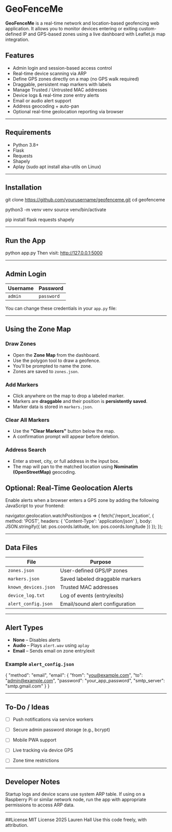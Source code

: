 # GeoFenceMe

**GeoFenceMe** is a real-time network and location-based geofencing web application. It allows you to
monitor devices entering or exiting custom-defined IP and GPS-based zones using a live dashboard with
Leaflet.js map integration.

## Features
- Admin login and session-based access control
- Real-time device scanning via ARP
- Define GPS zones directly on a map (no GPS walk required)
- Draggable, persistent map markers with labels
- Manage Trusted / Untrusted MAC addresses
- Device logs & real-time zone entry alerts
- Email or audio alert support
- Address geocoding + auto-pan
- Optional real-time geolocation reporting via browser

---

## Requirements
- Python 3.8+
- Flask
- Requests
- Shapely
- Aplay (sudo apt install alsa-utils on Linux)

---

## Installation
git clone https://github.com/yourusername/geofenceme.git
cd geofenceme

python3 -m venv venv
source venv/bin/activate

pip install flask requests shapely

---

## Run the App
python app.py
Then visit: http://127.0.0.1:5000

---

## Admin Login

| Username | Password |
|----------|----------|
| `admin`  | `password` |

You can change these credentials in your `app.py` file:

---

## Using the Zone Map

### Draw Zones
- Open the **Zone Map** from the dashboard.
- Use the polygon tool to draw a geofence.
- You'll be prompted to name the zone.
- Zones are saved to `zones.json`.

###  Add Markers
- Click anywhere on the map to drop a labeled marker.
- Markers are **draggable** and their position is **persistently saved**.
- Marker data is stored in `markers.json`.

###  Clear All Markers
- Use the **"Clear Markers"** button below the map.
- A confirmation prompt will appear before deletion.

###  Address Search
- Enter a street, city, or full address in the input box.
- The map will pan to the matched location using **Nominatim (OpenStreetMap)** geocoding.

##  Optional: Real-Time Geolocation Alerts

Enable alerts when a browser enters a GPS zone by adding the following JavaScript to your frontend:

navigator.geolocation.watchPosition(pos => {
    fetch('/report_location', {
        method: 'POST',
        headers: { 'Content-Type': 'application/json' },
        body: JSON.stringify({
            lat: pos.coords.latitude,
            lon: pos.coords.longitude
        })
    });
});

---

##  Data Files

| File                 | Purpose                                 |
|----------------------|------------------------------------------|
| `zones.json`         | User-defined GPS/IP zones                |
| `markers.json`       | Saved labeled draggable markers          |
| `known_devices.json` | Trusted MAC addresses                    |
| `device_log.txt`     | Log of events (entry/exits)              |
| `alert_config.json`  | Email/sound alert configuration          |

---

##  Alert Types

- **None** – Disables alerts  
- **Audio** – Plays `alert.wav` using `aplay`  
- **Email** – Sends email on zone entry/exit

### Example `alert_config.json`

{
  "method": "email",
  "email": {
    "from": "you@example.com",
    "to": "admin@example.com",
    "password": "your_app_password",
    "smtp_server": "smtp.gmail.com"
  }
}

---

## To-Do / Ideas

- [ ] Push notifications via service workers  
- [ ] Secure admin password storage (e.g., bcrypt)  
- [ ] Mobile PWA support  
- [ ] Live tracking via device GPS  
- [ ] Zone time restrictions  


---

## Developer Notes
Startup logs and device scans use system ARP table.
If using on a Raspberry Pi or similar network node, run the app with appropriate permissions to access ARP
data.

---

##License
MIT License
2025 Lauren Hall
Use this code freely, with attribution.


